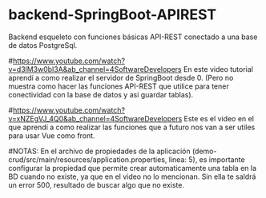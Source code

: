 # backend-SpringBoot-APIREST
Backend esqueleto con funciones básicas  API-REST conectado a una base de datos PostgreSql.

#https://www.youtube.com/watch?v=d3lM3w0bl3A&ab_channel=4SoftwareDevelopers
En este video tutorial aprendí a como realizar el servidor de SpringBoot desde 0. (Pero no muestra como hacer las funciones API-REST que utilice para tener conectividad con la base de datos y asi guardar tablas).

#https://www.youtube.com/watch?v=xNZEgVJ_4Q0&ab_channel=4SoftwareDevelopers
Este es el video en el que aprendí a como realizar las funciones que a futuro nos van a ser utiles para usar Vue como front.

#NOTAS:
En el archivo de propiedades de la aplicación (demo-crud/src/main/resources/application.properties, linea: 5), es importante configurar la propiedad que permite crear automaticamente una tabla en la BD cuando no existe, ya que en el video no lo mencionan. Sin ella te saldrá un error 500, resultado de buscar algo que no existe.

